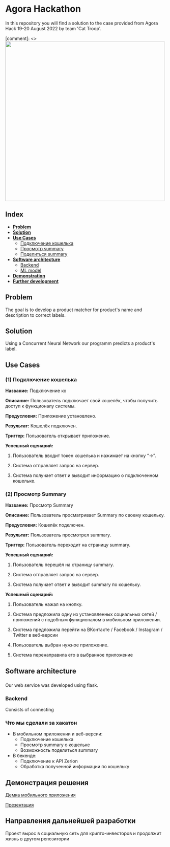 **Agora Hackathon**
===
In this repository you will find a solution to the case provided from Agora Hack 19-20 August 2022 by team 'Cat Troop'.

[comment]: <> <img src="https://github.com/advasileva/WalletSummary/blob/master/img/CometDefinition.jpg" width="500" />

Index
---
+ [**Problem**](#problem)  
+ [**Solution**](#solution)   
+ [**Use Cases**](#use-cases)  
  + [Подключение кошелька](#1-подключение-кошелька)  
  + [Просмотр summary](#2-просмотр-summary)  
  + [Поделиться summary](#3-поделиться-summary)  
+ [**Software architecture**](#architecture)  
  + [Backend](#бэкенд)
  + [ML model](#model)
+ [**Demonstration**](#demostration)
+ [**Further development**](#development)  

Problem
---
The goal is to develop a product matcher for product's name and description to correct labels. 

Solution
---
Using a Concurrent Neural Network our programm predicts a product's label.

Use Cases 
---

### **(1)** Подключение кошелька
**Название:** Подключение ко

**Описание:** Пользователь подключает свой кошелёк, чтобы получить доступ к функционалу системы. 

**Предусловия:** Приложение установлено. 

**Результат:** Кошелёк подключен. 

**Триггер:** Пользователь открывает приложение. 

**Успешный сценарий:**

1. Пользователь вводит токен кошелька и нажимает на кнопку “->”. 

2. Система отправляет запрос на сервер. 

3. Система получает ответ и выводит информацию о подключенном кошельке. 

### **(2)** Просмотр Summary
**Название:** Просмотр Summary

**Описание:** Пользователь просматривает Summary по своему кошельку. 

**Предусловия:** Кошелёк подключен. 

**Результат:** Пользователь просмотрел summary. 

**Триггер:** Пользователь переходит на страницу summary. 

**Успешный сценарий:**

1. Пользователь перешёл на страницу summary. 

2. Система отправляет запрос на сервер. 

3. Система получает ответ и выводит summary по кошельку. 


**Успешный сценарий:**

1. Пользователь нажал на кнопку. 

2. Система предложила одну из установленных социальных сетей / приложений с подобным функционалом в мобильном приложении.
2. Система предложила перейти на ВКонтакте / Facebook / Instagram / Twitter в веб-версии  

3. Пользователь выбран нужное приложение.

4. Система перенаправила его в выбранное приложение

Software architecture
---
### 
Our web service was developed using flask.

### Backend
Consists of connecting 

### Что мы сделали за хакатон
+ В мобильном приложении и веб-версии:
  + Подключение кошелька
  + Просмотр summary о кошельке
  + Возможность поделиться summary
+ В бекенде:
  + Подключение к API Zerion
  + Обработка полученной информации по кошельку

Демонстрация решения
---
[Демка мобильного приложения](https://github.com/advasileva/WalletSummary/blob/master/img/Demo.mp4)

[Презентация](https://github.com/advasileva/WalletSummary/blob/master/img/WalletSummaryPresentation.pdf)

Направления дальнейшей разработки
---
Проект вырос в социальную сеть для крипто-инвесторов и продолжит жизнь в другом репозитории 
